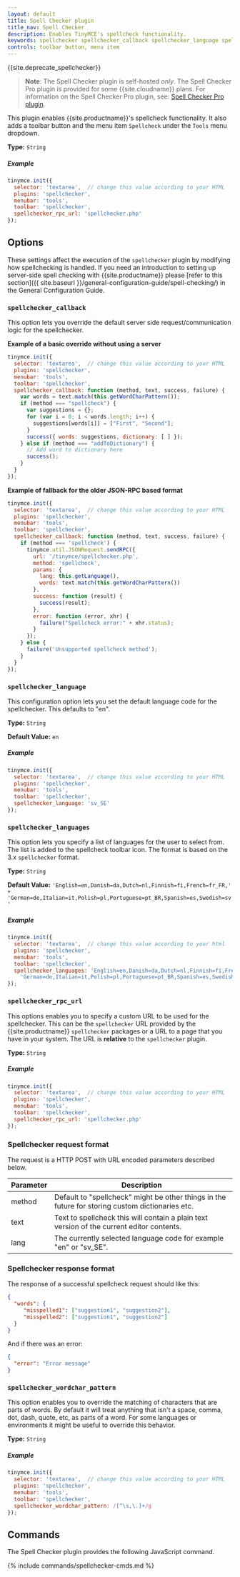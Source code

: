 ```yaml
---
layout: default
title: Spell Checker plugin
title_nav: Spell Checker
description: Enables TinyMCE's spellcheck functionality.
keywords: spellchecker spellchecker_callback spellchecker_language spellchecker_languages spellchecker_rpc_url spellchecker_wordchar_pattern
controls: toolbar button, menu item
---
```


{{site.deprecate_spellchecker}}

> **Note**: The Spell Checker plugin is self-hosted _only_. The Spell Checker Pro plugin is provided for some {{site.cloudname}} plans. For information on the Spell Checker Pro plugin, see: [Spell Checker Pro plugin]({{site.baseurl}}/plugins/tinymcespellchecker/).

This plugin enables {{site.productname}}'s spellcheck functionality. It also adds a toolbar button and the menu item `Spellcheck` under the `Tools` menu dropdown.

**Type:** `String`

##### Example

```js
tinymce.init({
  selector: 'textarea',  // change this value according to your HTML
  plugins: 'spellchecker',
  menubar: 'tools',
  toolbar: 'spellchecker',
  spellchecker_rpc_url: 'spellchecker.php'
});
```

## Options

These settings affect the execution of the `spellchecker` plugin by modifying how spellchecking is handled. If you need an introduction to setting up server-side spell checking with {{site.productname}} please [refer to this section]({{ site.baseurl }}/general-configuration-guide/spell-checking/) in the General Configuration Guide.

### `spellchecker_callback`

This option lets you override the default server side request/communication logic for the spellchecker.

**Example of a basic override without using a server**

```js
tinymce.init({
  selector: 'textarea',  // change this value according to your HTML
  plugins: 'spellchecker',
  menubar: 'tools',
  toolbar: 'spellchecker',
  spellchecker_callback: function (method, text, success, failure) {
    var words = text.match(this.getWordCharPattern());
    if (method === "spellcheck") {
      var suggestions = {};
      for (var i = 0; i < words.length; i++) {
        suggestions[words[i]] = ["First", "Second"];
      }
      success({ words: suggestions, dictionary: [ ] });
    } else if (method === "addToDictionary") {
      // Add word to dictionary here
      success();
    }
  }
});
```

**Example of fallback for the older JSON-RPC based format**

```js
tinymce.init({
  selector: 'textarea',  // change this value according to your HTML
  plugins: 'spellchecker',
  menubar: 'tools',
  toolbar: 'spellchecker',
  spellchecker_callback: function (method, text, success, failure) {
    if (method === 'spellcheck') {
      tinymce.util.JSONRequest.sendRPC({
        url: '/tinymce/spellchecker.php',
        method: 'spellcheck',
        params: {
          lang: this.getLanguage(),
          words: text.match(this.getWordCharPattern())
        },
        success: function (result) {
          success(result);
        },
        error: function (error, xhr) {
          failure("Spellcheck error:" + xhr.status);
        }
      });
    } else {
      failure('Unsupported spellcheck method');
    }
  }
});
```

### `spellchecker_language`

This configuration option lets you set the default language code for the spellchecker. This defaults to "en".

**Type:** `String`

**Default Value:**  `en`

##### Example

```js
tinymce.init({
  selector: 'textarea',  // change this value according to your HTML
  plugins: 'spellchecker',
  menubar: 'tools',
  toolbar: 'spellchecker',
  spellchecker_language: 'sv_SE'
});
```

### `spellchecker_languages`

This option lets you specify a list of languages for the user to select from. The list is added to the spellcheck toolbar icon. The format is based on the 3.x `spellchecker` format.

**Type:** `String`

**Default Value:** `'English=en,Danish=da,Dutch=nl,Finnish=fi,French=fr_FR,' +
    'German=de,Italian=it,Polish=pl,Portuguese=pt_BR,Spanish=es,Swedish=sv'`

##### Example

```js
tinymce.init({
  selector: 'textarea',  // change this value according to your html
  plugins: 'spellchecker',
  menubar: 'tools',
  toolbar: 'spellchecker',
  spellchecker_languages: 'English=en,Danish=da,Dutch=nl,Finnish=fi,French=fr_FR,' +
    'German=de,Italian=it,Polish=pl,Portuguese=pt_BR,Spanish=es,Swedish=sv'
});
```

### `spellchecker_rpc_url`

This options enables you to specify a custom URL to be used for the spellchecker. This can be the `spellchecker` URL provided by the {{site.productname}} `spellchecker` packages or a URL to a page that you have in your system. The URL is **relative** to the `spellchecker` plugin.

**Type:** `String`

##### Example

```js
tinymce.init({
  selector: 'textarea',  // change this value according to your HTML
  plugins: 'spellchecker',
  menubar: 'tools',
  toolbar: 'spellchecker',
  spellchecker_rpc_url: 'spellchecker.php'
});
```

### Spellchecker request format

The request is a HTTP POST with URL encoded parameters described below.

| Parameter | Description |
|-----------|-------------|
| method    | Default to "spellcheck" might be other things in the future for storing custom dictionaries etc. |
| text      | Text to spellcheck this will contain a plain text version of the current editor contents. |
| lang      | The currently selected language code for example "en" or "sv_SE". |

### Spellchecker response format

The response of a successful spellcheck request should like this:

```json
{
  "words": {
     "misspelled1": ["suggestion1", "suggestion2"],
     "misspelled2": ["suggestion1", "suggestion2"]
  }
}
```

And if there was an error:

```json
{
  "error": "Error message"
}
```

### `spellchecker_wordchar_pattern`

This option enables you to override the matching of characters that are parts of words. By default it will treat anything that isn't a space, comma, dot, dash, quote, etc, as parts of a word. For some languages or environments it might be useful to override this behavior.

**Type:** `String`

##### Example

```js
tinymce.init({
  selector: 'textarea',  // change this value according to your HTML
  plugins: 'spellchecker',
  menubar: 'tools',
  toolbar: 'spellchecker',
  spellchecker_wordchar_pattern: /[^\s,\.]+/g
});
```

## Commands

The Spell Checker plugin provides the following JavaScript command.

{% include commands/spellchecker-cmds.md %}

